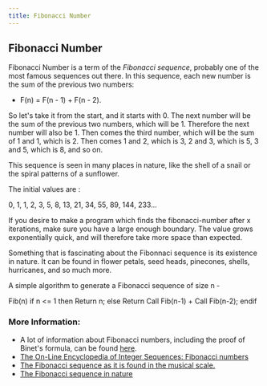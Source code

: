 ```yaml
---
title: Fibonacci Number
---
```

## Fibonacci Number

Fibonacci Number is a term of the <i>Fibonacci sequence</i>, probably one of the most famous
sequences out there. In this sequence, each new number is the sum of the previous two numbers:
- F(n) = F(n - 1) + F(n - 2).

So let's take it from the start, and it starts with 0. The next number will be the sum of the
previous two numbers, which will be 1. Therefore the next number will also be 1.
Then comes the third number, which will be the sum of 1 and 1, which is 2.
Then comes 1 and 2, which is 3, 2 and 3, which is 5, 3 and 5, which is 8, and so on.

This sequence is seen in many places in nature, like the shell of a snail or the
spiral patterns of a sunflower.

The initial values are :

0, 1, 1, 2, 3, 5, 8, 13, 21, 34, 55, 89, 144, 233...

If you desire to make a program which finds the fibonacci-number after x iterations, make sure you
have a large enough boundary. The value grows exponentially quick, and will therefore take more
space than expected.

Something that is fascinating about the Fibonnaci sequence is its existence in nature. It can be found in flower petals, seed heads, pinecones, shells, hurricanes, and so much more.

A simple algorithm to generate a Fibonacci sequence of size n -

Fib(n)
	if n <= 1 then
	     Return n;
	else
	     Return Call Fib(n-1) + Call Fib(n-2);
	endif

### More Information:
* A lot of information about Fibonacci numbers, including the proof of Binet's formula, can be found [here](https://en.wikipedia.org/wiki/Fibonacci_number).
* [The On-Line Encyclopedia of Integer Sequences: Fibonacci numbers](http://oeis.org/A000045)
* [The Fibonacci sequence as it is found in the musical scale.](https://www.youtube.com/watch?v=2pbEarwdusc)
* [The Fibonacci sequence in nature](https://io9.gizmodo.com/5985588/15-uncanny-examples-of-the-golden-ratio-in-nature)
